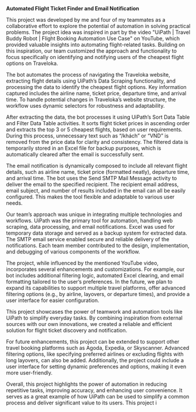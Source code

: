 **Automated Flight Ticket Finder and Email Notification**

This project was developed by me and four of my teammates as a collaborative effort to explore the potential of automation in solving practical problems. The project idea was inspired in part by the video "UiPath | Travel Buddy Robot | Flight Booking Automation Use Case" on YouTube, which provided valuable insights into automating flight-related tasks. Building on this inspiration, our team customized the approach and functionality to focus specifically on identifying and notifying users of the cheapest flight options on Traveloka.

The bot automates the process of navigating the Traveloka website, extracting flight details using UiPath’s Data Scraping functionality, and processing the data to identify the cheapest flight options. Key information captured includes the airline name, ticket price, departure time, and arrival time. To handle potential changes in Traveloka’s website structure, the workflow uses dynamic selectors for robustness and adaptability.

After extracting the data, the bot processes it using UiPath’s Sort Data Table and Filter Data Table activities. It sorts flight ticket prices in ascending order and extracts the top 3 or 5 cheapest flights, based on user requirements. During this process, unnecessary text such as “/khách” or “VND” is removed from the price data for clarity and consistency. The filtered data is temporarily stored in an Excel file for backup purposes, which is automatically cleared after the email is successfully sent.

The email notification is dynamically composed to include all relevant flight details, such as airline name, ticket price (formatted neatly), departure time, and arrival time. The bot uses the Send SMTP Mail Message activity to deliver the email to the specified recipient. The recipient email address, email subject, and number of results included in the email can all be easily configured. This makes the tool flexible and adaptable to various user needs.

Our team’s approach was unique in integrating multiple technologies and workflows. UiPath was the primary tool for automation, handling web scraping, data processing, and email notifications. Excel was used for temporary data storage and served as a backup system for extracted data. The SMTP email service enabled secure and reliable delivery of the notifications. Each team member contributed to the design, implementation, and debugging of various components of the workflow.

The project, while influenced by the mentioned YouTube video, incorporates several enhancements and customizations. For example, our bot includes additional filtering logic, automated Excel clearing, and email formatting tailored to the user’s preferences. In the future, we plan to expand its capabilities to support multiple travel platforms, offer advanced filtering options (e.g., by airline, layovers, or departure times), and provide a user interface for easier configuration.

This project showcases the power of teamwork and automation tools like UiPath to simplify everyday tasks. By combining inspiration from external sources with our own innovations, we created a reliable and efficient solution for flight ticket discovery and notification.

For future enhancements, this project can be extended to support other travel booking platforms such as Agoda, Expedia, or Skyscanner. Advanced filtering options, like specifying preferred airlines or excluding flights with long layovers, can also be added. Additionally, the project could include a user interface for setting dynamic preferences and options, making it even more user-friendly.

Overall, this project highlights the power of automation in reducing repetitive tasks, improving accuracy, and enhancing user convenience. It serves as a great example of how UiPath can be used to simplify a common process and deliver significant value to its users.
This project i
